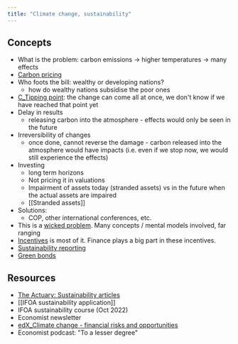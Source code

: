 ```yaml
---
title: "Climate change, sustainability"
---
```


## Concepts
- What is the problem: carbon emissions → higher temperatures → many effects
- [Carbon pricing](notes/Carbon%20pricing.md)
- Who foots the bill: wealthy or developing nations?
	- how do wealthy nations subsidise the poor ones 
- [C_Tipping point](notes/C_Tipping%20point.md): the change can come all at once, we don't know if we have reached that point yet
- Delay in results
	- releasing carbon into the atmosphere - effects would only be seen in the future
- Irreversibility of changes 
	- once done, cannot reverse the damage - carbon released into the atmosphere would have impacts (i.e. even if we stop now, we would still experience the effects)
- Investing 
	- long term horizons
	- Not pricing it in valuations
	- Impairment of assets today (stranded assets) vs in the future when the actual assets are impaired 
	- [[Stranded assets]]
- Solutions: 
	- COP, other international conferences, etc. 
- This is a [wicked problem](notes/C_Wicked%20environments.md). Many concepts / mental models involved, far ranging 
- [Incentives](notes/2_Incentives.md) is most of it. Finance plays a big part in these incentives. 
- [Sustainability reporting](notes/Sustainability%20reporting.md)
- [Green bonds](notes/Green%20bonds.md)

## Resources
- [The Actuary: Sustainability articles](notes/The%20Actuary.md#Sustainability%20articles)
- [[IFOA sustainability application]]
- IFOA sustainability course (Oct 2022)
- Economist newsletter
- [edX_Climate change - financial risks and opportunities](notes/edX_Climate%20change%20-%20financial%20risks%20and%20opportunities.md)
- Economist podcast: "To a lesser degree"

